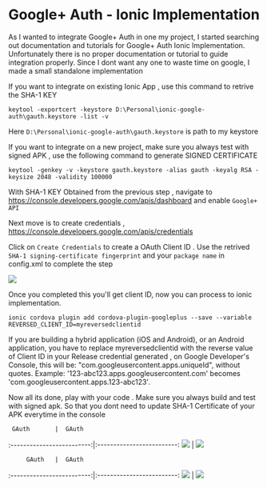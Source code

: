 # Google+ Auth - Ionic Implementation
 
As I wanted to integrate Google+ Auth in one my project, I started searching out documentation and tutorials for Google+ Auth Ionic Implementation. Unfortunately there is no proper documentation or tutorial to guide integration properly. Since I dont want any one to waste time on google, I made a small standalone implementation

If you want to integrate on existing Ionic App , use this command to retrive the SHA-1 KEY

  `keytool -exportcert -keystore D:\Personal\ionic-google-auth\gauth.keystore -list -v`
  
Here `D:\Personal\ionic-google-auth\gauth.keystore` is path to my keystore 

If you want to integrate on a new project, make sure you always test with signed APK , use the following command to generate SIGNED CERTIFICATE

 `keytool -genkey -v -keystore gauth.keystore -alias gauth -keyalg RSA -keysize 2048 -validity 100000`
 

 With SHA-1 KEY Obtained from the previous step , navigate to https://console.developers.google.com/apis/dashboard and enable `Google+ API
` 

Next move is to create credentials , https://console.developers.google.com/apis/credentials

Click on `Create Credentials` to create a OAuth Client ID . Use the retrived `SHA-1 signing-certificate fingerprint` and your `package name` in config.xml to complete the step

![](https://github.com/VivekanandanS/ionic-google-auth/blob/master/src/assets/imgs/googel.png)

Once you completed this you'll get client ID, now you can process to ionic implementation.

`ionic cordova plugin add cordova-plugin-googleplus --save --variable REVERSED_CLIENT_ID=myreversedclientid `

If you are building a hybrid application (iOS and Android), or an Android application, you have to replace myreversedclientid with the reverse value of Client ID in your Release credential generated , on Google Developer's Console, this will be: "com.googleusercontent.apps.uniqueId", without quotes. Example: '123-abc123.apps.googleusercontent.com' becomes 'com.googleusercontent.apps.123-abc123'.

Now all its done, play with your code . Make sure you always build and test with signed apk. So that you dont need to update SHA-1 Certificate of your APK everytime in the console



     GAuth       |  GAuth
:-------------------------:|:-------------------------:
![](https://github.com/VivekanandanS/ionic-google-auth/blob/master/src/assets/imgs/1.png)  |  ![](https://github.com/VivekanandanS/ionic-google-auth/blob/master/src/assets/imgs/2.png)

         GAuth   |  GAuth
:-------------------------:|:-------------------------:
![](https://github.com/VivekanandanS/ionic-google-auth/blob/master/src/assets/imgs/3.png)  |  ![](https://github.com/VivekanandanS/ionic-google-auth/blob/master/src/assets/imgs/4.png)


